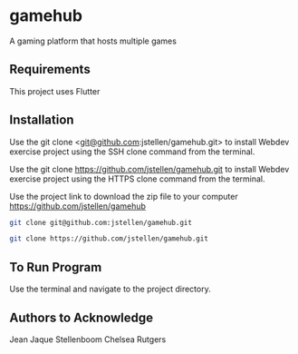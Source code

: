 # gamehub
A gaming platform that hosts multiple games 

## Requirements
This project uses Flutter

## Installation

Use the git clone <git@github.com:jstellen/gamehub.git> to install Webdev exercise project using the SSH clone command from the terminal.

Use the git clone <https://github.com/jstellen/gamehub.git> to install Webdev exercise project using the HTTPS clone command from the terminal.

Use the project link to download the zip file to your computer <https://github.com/jstellen/gamehub>

```bash using SSH clone
git clone git@github.com:jstellen/gamehub.git
```

```bash using HTTPS clone
git clone https://github.com/jstellen/gamehub.git
```

## To Run Program
Use the terminal and navigate to the project directory.

## Authors to Acknowledge
Jean Jaque Stellenboom
Chelsea Rutgers
